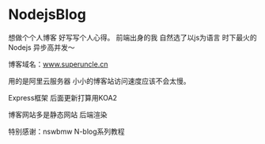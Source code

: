 # NodejsBlog

想做个个人博客 好写写个人心得。 前端出身的我 自然选了以js为语言 时下最火的Nodejs 异步高并发～

博客域名：www.superuncle.cn

用的是阿里云服务器 小小的博客站访问速度应该不会太慢。 

Express框架 后面更新打算用KOA2

博客网站多是静态网站 后端渲染

特别感谢：nswbmw N-blog系列教程
